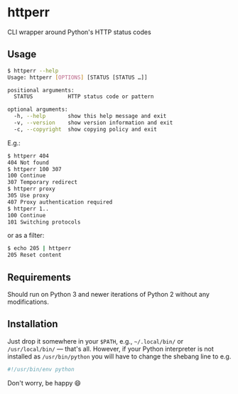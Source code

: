 # httperr

CLI wrapper around Python's HTTP status codes

## Usage

```sh
$ httperr --help
Usage: httperr [OPTIONS] [STATUS [STATUS …]]

positional arguments:
  STATUS           HTTP status code or pattern

optional arguments:
  -h, --help       show this help message and exit
  -v, --version    show version information and exit
  -c, --copyright  show copying policy and exit
```

E.g.:

```sh
$ httperr 404
404	Not found
$ httperr 100 307
100	Continue
307	Temporary redirect
$ httperr proxy
305	Use proxy
407	Proxy authentication required
$ httperr 1..
100	Continue
101	Switching protocols
```

or as a filter:

```sh
$ echo 205 | httperr
205	Reset content
```

## Requirements

Should run on Python 3 and newer iterations of Python 2 without
any modifications.

## Installation

Just drop it somewhere in your `$PATH`, e.g., `~/.local/bin/`
or `/usr/local/bin/` — that's all.  However, if your Python
interpreter is not installed as `/usr/bin/python` you will have
to change the shebang line to e.g.

```sh
#!/usr/bin/env python
```

Don't worry, be happy :smile:
